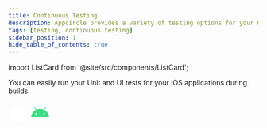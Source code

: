 ```yaml
---
title: Continuous Testing
description: Appcircle provides a variety of testing options for your mobile applications.
tags: [testing, continuous testing]
sidebar_position: 1
hide_table_of_contents: true
---
```


import ListCard from '@site/src/components/ListCard';

You can easily run your Unit and UI tests for your iOS applications during builds.

<section class="navigation-cards">
<ListCard title="iOS" description="You can easily run your Unit and UI tests for your iOS applications during builds." href="/continuous-testing/ios-testing/running-ios-unit-and-ui-tests" customClass="ios">
<svg width="40" height="40" viewBox="0 0 40 40" fill="none" xmlns="http://www.w3.org/2000/svg">
<path fill-rule="evenodd" clip-rule="evenodd" d="M28.3139 0C28.582 2.34155 27.5959 4.69366 26.1404 6.3864C24.6799 8.07589 22.29 9.3922 19.9468 9.21821C19.6303 6.91894 20.8116 4.52943 22.1627 3.02856C23.6708 1.33745 26.2134 0.0813037 28.3139 0ZM35.8725 13.6557C35.4222 13.9247 31.3471 16.3588 31.3979 21.2552C31.4535 27.1665 36.6897 29.223 36.9873 29.3399C36.9943 29.3426 36.9986 29.3443 37 29.3449C36.9972 29.3528 36.9919 29.369 36.984 29.393C36.8529 29.7932 36.0074 32.3741 34.1077 35.0346C32.368 37.472 30.5645 39.8965 27.7198 39.9461C26.3523 39.9711 25.4387 39.5925 24.4887 39.1987C23.4948 38.7867 22.461 38.3583 20.8261 38.3583C19.1127 38.3583 18.0309 38.8001 16.9888 39.2257C16.0859 39.5944 15.2129 39.9509 13.9849 39.9973C11.2403 40.0973 9.14836 37.3655 7.39416 34.9378C3.80599 29.971 1.06563 20.9015 4.74801 14.7818C6.57265 11.7411 9.84088 9.8158 13.3866 9.76539C14.9141 9.73959 16.3942 10.3026 17.6895 10.7953C18.6799 11.1721 19.5623 11.5077 20.2753 11.5077C20.9158 11.5077 21.7745 11.1833 22.7758 10.8049C24.3522 10.2093 26.2819 9.48009 28.2697 9.67351C29.6302 9.72717 33.4526 10.1987 35.9061 13.6354C35.8995 13.6396 35.8882 13.6463 35.8725 13.6557Z" fill="white"/>
</svg>
</ListCard>
<ListCard title="Android" description="Learn how to start run Unit &amp; UI tests on your Android projects." href="/continuous-testing/android-testing/running-android-unit-tests" customClass="android">
<svg width="40" height="40" viewBox="0 0 40 40" fill="none" xmlns="http://www.w3.org/2000/svg">
<path d="M28.2846 25.1543C27.9881 25.1544 27.6982 25.0665 27.4516 24.9018C27.2051 24.7371 27.0129 24.503 26.8994 24.2291C26.7858 23.9552 26.7561 23.6538 26.8139 23.363C26.8717 23.0721 27.0144 22.805 27.224 22.5953C27.4337 22.3856 27.7008 22.2427 27.9916 22.1848C28.2824 22.1269 28.5838 22.1566 28.8578 22.27C29.1317 22.3834 29.3659 22.5755 29.5307 22.822C29.6955 23.0685 29.7834 23.3584 29.7835 23.6549C29.783 24.0523 29.625 24.4334 29.344 24.7145C29.063 24.9955 28.682 25.1537 28.2846 25.1543V25.1543ZM11.7154 25.1543C11.4189 25.1544 11.129 25.0665 10.8825 24.9018C10.6359 24.7371 10.4437 24.503 10.3302 24.2291C10.2167 23.9552 10.1869 23.6538 10.2447 23.363C10.3025 23.0721 10.4452 22.805 10.6548 22.5953C10.8645 22.3856 11.1316 22.2427 11.4224 22.1848C11.7132 22.1269 12.0146 22.1566 12.2886 22.27C12.5625 22.3834 12.7967 22.5755 12.9615 22.822C13.1263 23.0685 13.2142 23.3584 13.2143 23.6549C13.2139 24.0523 13.0559 24.4334 12.7749 24.7145C12.4939 24.9956 12.1129 25.1538 11.7154 25.1543V25.1543ZM28.8222 16.1245L31.818 10.9357C31.859 10.8649 31.8856 10.7866 31.8963 10.7055C31.907 10.6243 31.9017 10.5418 31.8805 10.4627C31.8594 10.3836 31.8229 10.3095 31.7731 10.2445C31.7233 10.1795 31.6612 10.125 31.5903 10.084C31.5194 10.0431 31.4412 10.0164 31.36 10.0057C31.2789 9.99498 31.1964 10.0003 31.1173 10.0215C31.0382 10.0426 30.964 10.0791 30.8991 10.1289C30.8341 10.1787 30.7796 10.2408 30.7386 10.3117L27.7049 15.566C25.3851 14.5073 22.7797 13.9177 19.9997 13.9177C17.2197 13.9177 14.6146 14.5081 12.2948 15.566L9.26141 10.3117C9.2205 10.2408 9.16601 10.1787 9.10108 10.1289C9.03615 10.079 8.96204 10.0425 8.88297 10.0213C8.80391 10.0001 8.72145 9.99465 8.64029 10.0053C8.55914 10.016 8.48088 10.0426 8.40999 10.0835C8.3391 10.1244 8.27696 10.1789 8.22712 10.2438C8.17728 10.3087 8.14072 10.3828 8.11953 10.4619C8.09833 10.541 8.09292 10.6234 8.10359 10.7046C8.11426 10.7857 8.14082 10.864 8.18174 10.9349L11.1778 16.1245C6.0334 18.9226 2.5147 24.1306 2 30.2838H38C37.4847 24.1306 33.9663 18.9226 28.8222 16.1245" fill="#3DDC84"/>
</svg>
</ListCard>

</section>
